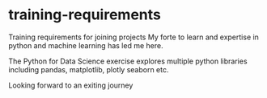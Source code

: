 # training-requirements
Training requirements for joining projects
My forte to learn and expertise in python and machine learning has led me here.

The Python for Data Science exercise explores multiple python libraries including pandas, matplotlib, plotly
seaborn etc.

Looking forward to an exiting journey 
